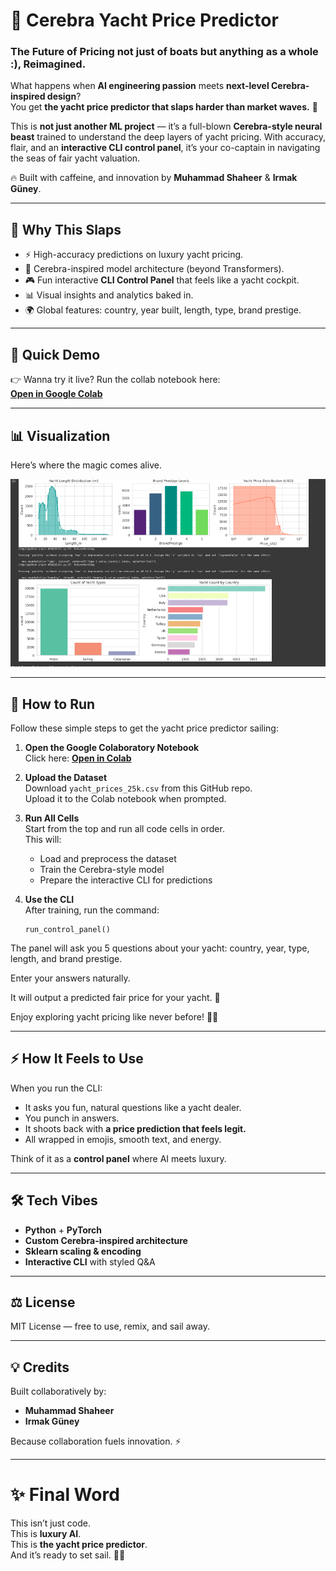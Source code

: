 # 🚤 Cerebra Yacht Price Predictor  

### The Future of Pricing not just of boats but anything as a whole :), Reimagined. 

What happens when **AI engineering passion** meets **next-level Cerebra-inspired design**?  
You get **the yacht price predictor that slaps harder than market waves.** 🌊  

This is **not just another ML project** — it’s a full-blown **Cerebra-style neural beast** trained to understand the deep layers of yacht pricing. With accuracy, flair, and an **interactive CLI control panel**, it’s your co-captain in navigating the seas of fair yacht valuation.  

🔥 Built with caffeine, and innovation by **Muhammad Shaheer** & **Irmak Güney**.  

---

## 🚀 Why This Slaps
- ⚡ High-accuracy predictions on luxury yacht pricing.  
- 🧠 Cerebra-inspired model architecture (beyond Transformers).  
- 🎮 Fun interactive **CLI Control Panel** that feels like a yacht cockpit.  
- 📊 Visual insights and analytics baked in.  
- 🌍 Global features: country, year built, length, type, brand prestige.  

---

## 🎥 Quick Demo
👉 Wanna try it live? Run the collab notebook here:  
[**Open in Google Colab**](https://colab.research.google.com/drive/1cW0UqPpxMQ5XRQ9jMbDYHUMrrmea2-T2?usp=sharing)  

---

## 📊 Visualization
Here’s where the magic comes alive.  

![Visualization Placeholder](visualization.png)  

---

## 🏁 How to Run

Follow these simple steps to get the yacht price predictor sailing:

1. **Open the Google Colaboratory Notebook**  
   Click here: [**Open in Colab**](https://colab.research.google.com/drive/1cW0UqPpxMQ5XRQ9jMbDYHUMrrmea2-T2?usp=sharing)  

2. **Upload the Dataset**  
   Download `yacht_prices_25k.csv` from this GitHub repo.  
   Upload it to the Colab notebook when prompted.  

3. **Run All Cells**  
   Start from the top and run all code cells in order.  
   This will:
   - Load and preprocess the dataset  
   - Train the Cerebra-style model  
   - Prepare the interactive CLI for predictions  

4. **Use the CLI**  
   After training, run the command:  
   ```
   run_control_panel()
   ```
The panel will ask you 5 questions about your yacht: country, year, type, length, and brand prestige.

Enter your answers naturally.

It will output a predicted fair price for your yacht. 🎯

Enjoy exploring yacht pricing like never before! 🚤💨



---------------

## ⚡ How It Feels to Use
When you run the CLI:  
- It asks you fun, natural questions like a yacht dealer.  
- You punch in answers.  
- It shoots back with **a price prediction that feels legit.**  
- All wrapped in emojis, smooth text, and energy.  

Think of it as a **control panel** where AI meets luxury.  

---

## 🛠️ Tech Vibes
- **Python** + **PyTorch**  
- **Custom Cerebra-inspired architecture**  
- **Sklearn scaling & encoding**  
- **Interactive CLI** with styled Q&A  

---

## ⚖️ License
MIT License — free to use, remix, and sail away.  

---

## 💡 Credits
Built collaboratively by:  
- **Muhammad Shaheer**  
- **Irmak Güney**  

Because collaboration fuels innovation. ⚡  

---

# ✨ Final Word
This isn’t just code.  
This is **luxury AI**.  
This is **the yacht price predictor**.  
And it’s ready to set sail. 🚤💨  

